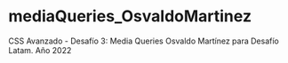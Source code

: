 # mediaQueries_OsvaldoMartinez
CSS Avanzado - Desafío 3: Media Queries
Osvaldo Martínez para Desafío Latam.
Año 2022
